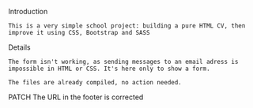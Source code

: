 Introduction

    This is a very simple school project: building a pure HTML CV, then improve it using CSS, Bootstrap and SASS

Details

    The form isn't working, as sending messages to an email adress is impossible in HTML or CSS. It's here only to show a form.

    The files are already compiled, no action needed.

PATCH
The URL in the footer is corrected
